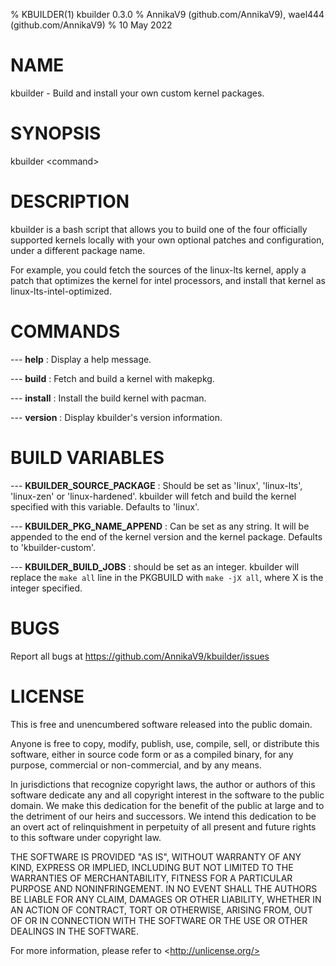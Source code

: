 % KBUILDER(1) kbuilder 0.3.0
% AnnikaV9 (github.com/AnnikaV9), wael444 (github.com/AnnikaV9)
% 10 May 2022

# NAME
kbuilder - Build and install your own custom kernel packages.

# SYNOPSIS
kbuilder \<command>

# DESCRIPTION
kbuilder is a bash script that allows you to build one of the four officially supported kernels locally with your own optional patches and configuration, under a different package name.

For example, you could fetch the sources of the linux-lts kernel, apply a patch that optimizes the kernel for intel processors, and install that kernel as linux-lts-intel-optimized.

# COMMANDS
\-\-\- **help**
:   Display a help message.

\-\-\- **build**
:   Fetch and build a kernel with makepkg.

\-\-\- **install**
:   Install the build kernel with pacman.

\-\-\- **version**
:   Display kbuilder's version information.

# BUILD VARIABLES
\-\-\- **KBUILDER_SOURCE_PACKAGE**
:   Should be set as 'linux', 'linux-lts', 'linux-zen' or 'linux-hardened'. kbuilder will fetch and build the kernel specified with this variable. Defaults to 'linux'. 

\-\-\- **KBUILDER_PKG_NAME_APPEND**
:   Can be set as any string. It will be appended to the end of the kernel version and the kernel package. Defaults to 'kbuilder-custom'.

\-\-\- **KBUILDER_BUILD_JOBS**
: should be set as an integer. kbuilder will replace the `make all` line in the PKGBUILD with `make -jX all`, where X is the integer specified.

# BUGS
Report all bugs at https://github.com/AnnikaV9/kbuilder/issues

# LICENSE
This is free and unencumbered software released into the public domain.

Anyone is free to copy, modify, publish, use, compile, sell, or
distribute this software, either in source code form or as a compiled
binary, for any purpose, commercial or non-commercial, and by any
means.

In jurisdictions that recognize copyright laws, the author or authors
of this software dedicate any and all copyright interest in the
software to the public domain. We make this dedication for the benefit
of the public at large and to the detriment of our heirs and
successors. We intend this dedication to be an overt act of
relinquishment in perpetuity of all present and future rights to this
software under copyright law.

THE SOFTWARE IS PROVIDED "AS IS", WITHOUT WARRANTY OF ANY KIND,
EXPRESS OR IMPLIED, INCLUDING BUT NOT LIMITED TO THE WARRANTIES OF
MERCHANTABILITY, FITNESS FOR A PARTICULAR PURPOSE AND NONINFRINGEMENT.
IN NO EVENT SHALL THE AUTHORS BE LIABLE FOR ANY CLAIM, DAMAGES OR
OTHER LIABILITY, WHETHER IN AN ACTION OF CONTRACT, TORT OR OTHERWISE,
ARISING FROM, OUT OF OR IN CONNECTION WITH THE SOFTWARE OR THE USE OR
OTHER DEALINGS IN THE SOFTWARE.

For more information, please refer to \<http://unlicense.org/>
